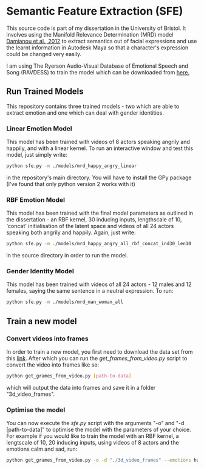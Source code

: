 # Semantic Feature Extraction (SFE)

This source code is part of my dissertation in the University of Bristol. It involves using the Manifold Relevance Determination (MRD) model [Damianou et al., 2012](https://icml.cc/2012/papers/94.pdf) to extract semantics out of facial expressions and use the learnt information in Autodesk Maya so that a character's expression could be changed very easily.

I am using The Ryerson Audio-Visual Database of Emotional Speech and Song (RAVDESS) to train the model which can be downloaded from [here.](https://zenodo.org/record/1188976)

## Run Trained Models

This repository contains three trained models - two which are able to extract emotion and one which can deal with gender identities.

### Linear Emotion Model

This model has been trained with videos of 8 actors speaking angrily and happily, and with a linear kernel. To run an interactive window and test this model, just simply write:

```bash
python sfe.py -m ./models/mrd_happy_angry_linear
```

in the repository's main directory. You will have to install the GPy package (I've found that only python version 2 works with it)

### RBF Emotion Model

This model has been trained with the final model parameters as outlined in the dissertation - an RBF kernel, 30 inducing inputs, lengthscale of 10, 'concat' initialisation of the latent space and videos of all 24 actors speaking both angrily and happily. Again, just write:

```bash
python sfe.py -m ./models/mrd_happy_angry_all_rbf_concat_ind30_len10
```

in the source directory in order to run the model.

### Gender Identity Model

This model has been trained with videos of all 24 actors - 12 males and 12 females, saying the same sentence in a neutral expression. To run:

```bash
python sfe.py -m ./models/mrd_man_woman_all
```

## Train a new model

### Convert videos into frames
In order to train a new model, you first need to download the data set from this [link](https://zenodo.org/record/1188976). After which you can run the *get_frames_from_video.py* script to convert the video into frames like so:

```bash
python get_grames_from_video.py [path-to-data]
```

which will output the data into frames and save it in a folder "3d_video_frames".

### Optimise the model
You can now execute the *sfe.py* script with the arguments "-o" and "-d [path-to-data]" to optimise the model with the parameters of your choice. For example if you would like to train the model with an RBF kernel, a lengtscale of 10, 20 inducing inputs, using videos of 8 actors and the emotions calm and sad, run:

```bash
python get_grames_from_video.py -o -d "./3d_video_frames" --emotions happy,sad --actors 8 --kernel rbf --lengthscale 10 --inducing_inputs 20
```

